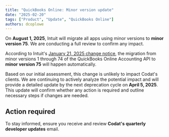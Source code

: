 ```yaml
---
title: "QuickBooks Online: Minor version update"
date: "2025-02-20"
tags: ["Product", "Update", "QuickBooks Online"]
authors: dcoplowe
---
```


On **August 1, 2025**, Intuit will migrate all apps using minor versions to **minor version 75**. We are conducting a full review to confirm any impact. 

<!--truncate-->

According to Intuit's [January 21, 2025 change notice](https://blogs.intuit.com/2025/01/21/changes-to-our-accounting-api-that-may-impact-your-application/), the migration from minor versions 1 through 74 of the QuickBooks Online Accounting API to **minor version 75** will happen automatically. 

Based on our initial assessment, this change is unlikely to impact Codat's clients. We are continuing to actively analyze the potential impact and will provide a detailed update by the next deprecation cycle on **April 5, 2025**. This update will confirm whether any action is required and outline necessary steps if changes are needed.

## Action required

To stay informed, ensure you receive and review **Codat's quarterly developer updates** email.
